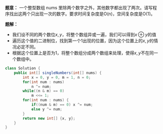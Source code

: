 **题意：** 一个整型数组 nums 里除两个数字之外，其他数字都出现了两次。请写程序找出这两个只出现一次的数字。要求时间复杂度是O(n)，空间复杂度是O(1)。

**题解：** 

* 我们设不同的两个数位$x,y$，将整个数组异或一遍，我们可以得到$x \oplus y$的值
* 遍历这个值的二进制位，找到第一个1出现的位置，因为这个位置上的$x,y$的情况必定不同。
* 根据这个位置上是否为1，将整个数组分成两个数组来处理，使得$x,y$不在同一个数组中。

```java
class Solution {
    public int[] singleNumbers(int[] nums) {
        int x = 0, y = 0, m = 1, n = 0;
        for(int num : nums)
            n ^= num;
        while((n & m) == 0)
            m <<= 1;
        for(int num : nums) {
            if((num & m) == 0) x ^= num;
            else y ^= num;
        }
        return new int[] {x, y};
    }
}
```